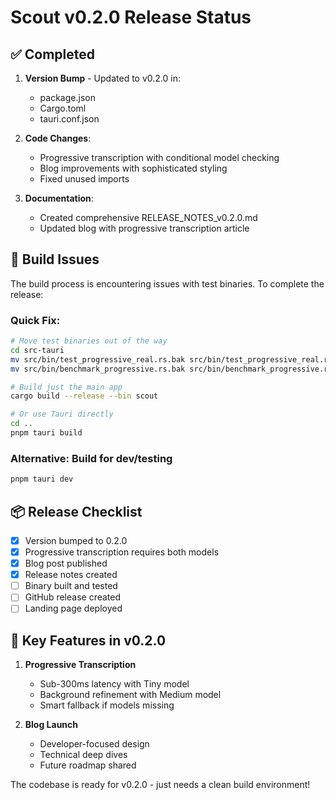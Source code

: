 # Scout v0.2.0 Release Status

## ✅ Completed

1. **Version Bump** - Updated to v0.2.0 in:
   - package.json
   - Cargo.toml
   - tauri.conf.json

2. **Code Changes**:
   - Progressive transcription with conditional model checking
   - Blog improvements with sophisticated styling
   - Fixed unused imports

3. **Documentation**:
   - Created comprehensive RELEASE_NOTES_v0.2.0.md
   - Updated blog with progressive transcription article

## 🚧 Build Issues

The build process is encountering issues with test binaries. To complete the release:

### Quick Fix:
```bash
# Move test binaries out of the way
cd src-tauri
mv src/bin/test_progressive_real.rs.bak src/bin/test_progressive_real.rs.bak2
mv src/bin/benchmark_progressive.rs.bak src/bin/benchmark_progressive.rs.bak2

# Build just the main app
cargo build --release --bin scout

# Or use Tauri directly
cd ..
pnpm tauri build
```

### Alternative: Build for dev/testing
```bash
pnpm tauri dev
```

## 📦 Release Checklist

- [x] Version bumped to 0.2.0
- [x] Progressive transcription requires both models
- [x] Blog post published
- [x] Release notes created
- [ ] Binary built and tested
- [ ] GitHub release created
- [ ] Landing page deployed

## 🎯 Key Features in v0.2.0

1. **Progressive Transcription**
   - Sub-300ms latency with Tiny model
   - Background refinement with Medium model
   - Smart fallback if models missing

2. **Blog Launch**
   - Developer-focused design
   - Technical deep dives
   - Future roadmap shared

The codebase is ready for v0.2.0 - just needs a clean build environment!